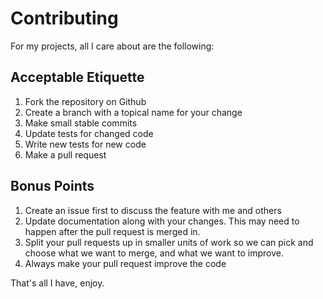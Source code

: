 # Contributing

For my projects, all I care about are the following:

## Acceptable Etiquette

1. Fork the repository on Github
2. Create a branch with a topical name for your change
3. Make small stable commits
4. Update tests for changed code
5. Write new tests for new code
6. Make a pull request

## Bonus Points

1. Create an issue first to discuss the feature with me and others
2. Update documentation along with your changes.  This may need to happen after the pull request is merged in.
3. Split your pull requests up in smaller units of work so we can pick and choose what we want to merge, and what we want to improve.
4. Always make your pull request improve the code

That's all I have, enjoy.